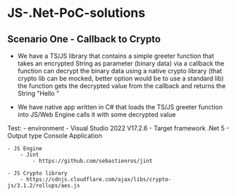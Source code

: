 # JS-.Net-PoC-solutions

## Scenario One - Callback to Crypto

- We have a TS/JS library that contains a simple greeter function that takes an encrypted String as parameter (binary data)
via a callback the function can decrypt the binary data using a native crypto library (that crypto lib can be mocked, better option would be to use a standard lib)
the function gets the decrypted value from the callback and returns the String "Hello <Decrtypted-Value>"

- We have native app written in C# that loads the TS/JS greeter function into JS/Web Engine calls it with some decrypted value


Test:
	- environment
		- Visual Studio 2022 V17.2.6
		- Target framework .Net 5
		- Output type Console Application
	
	- JS Engine
		- Jint
			- https://github.com/sebastienros/jint
	
	- JS Crypto library
		- https://cdnjs.cloudflare.com/ajax/libs/crypto-js/3.1.2/rollups/aes.js
